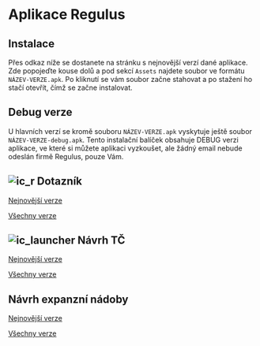 # Aplikace Regulus

## Instalace

Přes odkaz níže se dostanete na stránku s nejnovější verzí dané aplikace. Zde popojeďte kouse dolů a pod sekcí `Assets` najdete soubor ve formátu `NÁZEV-VERZE.apk`. Po kliknutí se vám soubor začne stahovat a po stažení ho stačí otevřít, čímž se začne instalovat.

## Debug verze

U hlavních verzí se kromě souboru `NÁZEV-VERZE.apk` vyskytuje ještě soubor `NÁZEV-VERZE-debug.apk`. Tento instalační balíček obsahuje DEBUG verzi aplikace, ve které si můžete aplikaci vyzkoušet, ale žádný email nebude odeslán firmě Regulus, pouze Vám.

## ![ic_r](https://github.com/rblaha15/aplikace/assets/72446087/3e53ccfd-0f50-4d44-8676-3f96f861d5ad) Dotazník

[Nejnovější verze](https://github.com/rblaha15/regulus-dotaznik/releases/latest)

[Všechny verze](https://github.com/rblaha15/regulus-dotaznik/releases)

## ![ic_launcher](https://github.com/rblaha15/aplikace/assets/72446087/f4399fcf-4651-4943-aa66-92923fecc406) Návrh TČ

[Nejnovější verze](https://github.com/rblaha15/navrh-tc/releases/latest)

[Všechny verze](https://github.com/rblaha15/navrh-tc/releases)


## Návrh expanzní nádoby

[Nejnovější verze](https://github.com/rblaha15/navrh-expanzky/releases/latest)

[Všechny verze](https://github.com/rblaha15/navrh-expanzky/releases)
